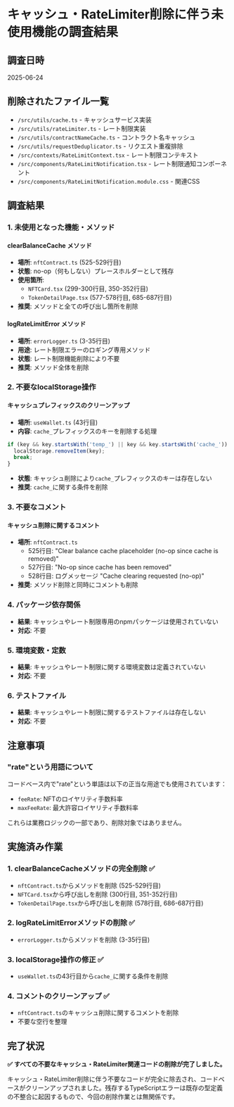 # キャッシュ・RateLimiter削除に伴う未使用機能の調査結果

## 調査日時
2025-06-24

## 削除されたファイル一覧
- `/src/utils/cache.ts` - キャッシュサービス実装
- `/src/utils/rateLimiter.ts` - レート制限実装  
- `/src/utils/contractNameCache.ts` - コントラクト名キャッシュ
- `/src/utils/requestDeduplicator.ts` - リクエスト重複排除
- `/src/contexts/RateLimitContext.tsx` - レート制限コンテキスト
- `/src/components/RateLimitNotification.tsx` - レート制限通知コンポーネント
- `/src/components/RateLimitNotification.module.css` - 関連CSS

## 調査結果

### 1. 未使用となった機能・メソッド

#### clearBalanceCache メソッド
- **場所**: `nftContract.ts` (525-529行目)
- **状態**: no-op（何もしない）プレースホルダーとして残存
- **使用箇所**:
  - `NFTCard.tsx` (299-300行目, 350-352行目)
  - `TokenDetailPage.tsx` (577-578行目, 685-687行目)
- **推奨**: メソッドと全ての呼び出し箇所を削除

#### logRateLimitError メソッド
- **場所**: `errorLogger.ts` (3-35行目)
- **用途**: レート制限エラーのロギング専用メソッド
- **状態**: レート制限機能削除により不要
- **推奨**: メソッド全体を削除

### 2. 不要なlocalStorage操作

#### キャッシュプレフィックスのクリーンアップ
- **場所**: `useWallet.ts` (43行目)
- **内容**: `cache_`プレフィックスのキーを削除する処理
```typescript
if (key && key.startsWith('temp_') || key && key.startsWith('cache_')) {
  localStorage.removeItem(key);
  break;
}
```
- **状態**: キャッシュ削除により`cache_`プレフィックスのキーは存在しない
- **推奨**: `cache_`に関する条件を削除

### 3. 不要なコメント

#### キャッシュ削除に関するコメント
- **場所**: `nftContract.ts`
  - 525行目: "Clear balance cache placeholder (no-op since cache is removed)"
  - 527行目: "No-op since cache has been removed"
  - 528行目: ログメッセージ "Cache clearing requested (no-op)"
- **推奨**: メソッド削除と同時にコメントも削除

### 4. パッケージ依存関係
- **結果**: キャッシュやレート制限専用のnpmパッケージは使用されていない
- **対応**: 不要

### 5. 環境変数・定数
- **結果**: キャッシュやレート制限に関する環境変数は定義されていない
- **対応**: 不要

### 6. テストファイル
- **結果**: キャッシュやレート制限に関するテストファイルは存在しない
- **対応**: 不要

## 注意事項

### "rate"という用語について
コードベース内で"rate"という単語は以下の正当な用途でも使用されています：
- `feeRate`: NFTのロイヤリティ手数料率
- `maxFeeRate`: 最大許容ロイヤリティ手数料率

これらは業務ロジックの一部であり、削除対象ではありません。

## 実施済み作業

### 1. clearBalanceCacheメソッドの完全削除 ✅
- `nftContract.ts`からメソッドを削除 (525-529行目)
- `NFTCard.tsx`から呼び出しを削除 (300行目, 351-352行目)
- `TokenDetailPage.tsx`から呼び出しを削除 (578行目, 686-687行目)

### 2. logRateLimitErrorメソッドの削除 ✅
- `errorLogger.ts`からメソッドを削除 (3-35行目)

### 3. localStorage操作の修正 ✅
- `useWallet.ts`の43行目から`cache_`に関する条件を削除

### 4. コメントのクリーンアップ ✅
- `nftContract.ts`のキャッシュ削除に関するコメントを削除
- 不要な空行を整理

## 完了状況

**✅ すべての不要なキャッシュ・RateLimiter関連コードの削除が完了しました。**

キャッシュ・RateLimiter削除に伴う不要なコードが完全に除去され、コードベースがクリーンアップされました。残存するTypeScriptエラーは既存の型定義の不整合に起因するもので、今回の削除作業とは無関係です。